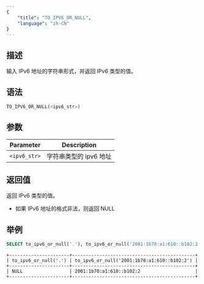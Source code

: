 ```yaml
---
{
    "title": "TO_IPV6_OR_NULL",
    "language": "zh-CN"
}
---
```


## 描述
输入 IPv6 地址的字符串形式，并返回 IPv6 类型的值。

## 语法
```sql
TO_IPV6_OR_NULL(<ipv6_str>)
```

## 参数
| Parameter | Description                                      |
|-----------|--------------------------------------------------|
| `<ipv6_str>`      | 字符串类型的 ipv6 地址 |

## 返回值
返回 IPv6 类型的值。
- 如果 IPv6 地址的格式非法，则返回 NULL

## 举例
```sql
SELECT to_ipv6_or_null('.'), to_ipv6_or_null('2001:1b70:a1:610::b102:2');
```
```text
+----------------------+---------------------------------------------+
| to_ipv6_or_null('.') | to_ipv6_or_null('2001:1b70:a1:610::b102:2') |
+----------------------+---------------------------------------------+
| NULL                 | 2001:1b70:a1:610::b102:2                    |
+----------------------+---------------------------------------------+
```
